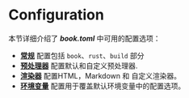 # Configuration

本节详细介绍了 ***book.toml*** 中可用的配置选项：

- **[常规][General]** 配置包括 `book`、`rust`、`build` 部分
- **[预处理器][Preprocessor]** 配置默认和自定义预处理器.
- **[渲染器][Renderer]** 配置HTML，Markdown 和 自定义渲染器。
- **[环境变量][Environment Variable]** 配置用于覆盖默认环境变量中的配置选项。

[General]: general.md
[Preprocessor]: preprocessors.md
[Renderer]: renderers.md
[Environment Variable]: environment-variables.md
